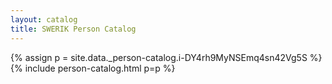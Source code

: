 ```yaml
---
layout: catalog
title: SWERIK Person Catalog
---
```

{% assign p = site.data._person-catalog.i-DY4rh9MyNSEmq4sn42Vg5S %}
{% include person-catalog.html p=p %}

